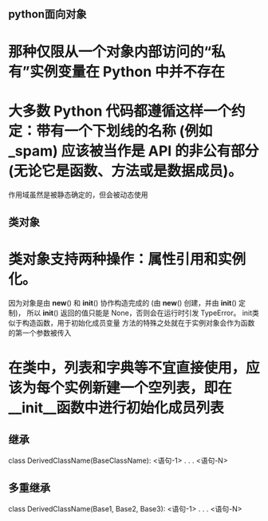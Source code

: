 ## python面向对象
 # 那种仅限从一个对象内部访问的“私有”实例变量在 Python 中并不存在
  # 大多数 Python 代码都遵循这样一个约定：带有一个下划线的名称 (例如 _spam) 应该被当作是 API 的非公有部分 (无论它是函数、方法或是数据成员)。
  作用域虽然是被静态确定的，但会被动态使用

## 类对象
 # 类对象支持两种操作：属性引用和实例化。
 因为对象是由 __new__() 和 __init__() 协作构造完成的 (由 __new__() 创建，并由 __init__() 定制)，
 所以 __init__() 返回的值只能是 None，否则会在运行时引发 TypeError。
 init类似于构造函数，用于初始化成员变量
 方法的特殊之处就在于实例对象会作为函数的第一个参数被传入
 # 在类中，列表和字典等不宜直接使用，应该为每个实例新建一个空列表，即在__init__函数中进行初始化成员列表

## 继承
class DerivedClassName(BaseClassName):
    <语句-1>
    .
    .
    .
    <语句-N>
## 多重继承
class DerivedClassName(Base1, Base2, Base3):
    <语句-1>
    .
    .
    .
    <语句-N>